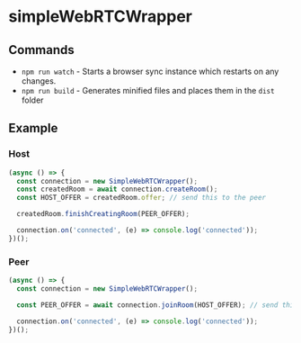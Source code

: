 # simpleWebRTCWrapper

## Commands

* `npm run watch` - Starts a browser sync instance which restarts on any changes.
* `npm run build` - Generates minified files and places them in the `dist` folder


## Example

### Host

```javascript
(async () => {
  const connection = new SimpleWebRTCWrapper();
  const createdRoom = await connection.createRoom();
  const HOST_OFFER = createdRoom.offer; // send this to the peer

  createdRoom.finishCreatingRoom(PEER_OFFER);

  connection.on('connected', (e) => console.log('connected'));
})();
```

### Peer

```javascript
(async () => {
  const connection = new SimpleWebRTCWrapper();

  const PEER_OFFER = await connection.joinRoom(HOST_OFFER); // send this to the host

  connection.on('connected', (e) => console.log('connected'));
})();
```